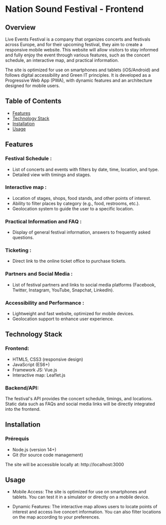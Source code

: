 # Nation Sound Festival - Frontend

## Overview

Live Events Festival is a company that organizes concerts and festivals across Europe, and for their upcoming festival, they aim to create a responsive mobile website. This website will allow visitors to stay informed and fully enjoy the event through various features, such as the concert schedule, an interactive map, and practical information.

The site is optimized for use on smartphones and tablets (iOS/Android) and follows digital accessibility and Green IT principles. It is developed as a Progressive Web App (PWA), with dynamic features and an architecture designed for mobile users.

## Table of Contents

+ [Features](#features)
+ [Technology Stack](#technology-stack)
+ [Installation](#installation)
+ [Usage](#usage)
  
## Features

### Festival Schedule :

+ List of concerts and events with filters by date, time, location, and type.
+ Detailed view with timings and stages.

### Interactive map :

+ Location of stages, shops, food stands, and other points of interest.
+ Ability to filter places by category (e.g., food, restrooms, etc.).
+ Geolocation system to guide the user to a specific location.

### Practical Information and FAQ :

+ Display of general festival information, answers to frequently asked questions.

### Ticketing :

+ Direct link to the online ticket office to purchase tickets.

### Partners and Social Media :

+ List of festival partners and links to social media platforms (Facebook, Twitter, Instagram, YouTube, Snapchat, LinkedIn).
  
### Accessibility and Performance :

+ Lightweight and fast website, optimized for mobile devices.
+ Geolocation support to enhance user experience.

## Technology Stack

### Frontend:

+ HTML5, CSS3 (responsive design)
+ JavaScript (ES6+)
+ Framework JS: Vue.js
+ Interactive map: Leaflet.js

### Backend/API:

The festival's API provides the concert schedule, timings, and locations. Static data such as FAQs and social media links will be directly integrated into the frontend.

## Installation

### Prérequis

+ Node.js (version 14+)
+ Git (for source code management)

The site will be accessible locally at: http://localhost:3000

## Usage

+ Mobile Access: The site is optimized for use on smartphones and tablets. You can test it in a simulator or directly on a mobile device.

+ Dynamic Features: The interactive map allows users to locate points of interest and access live concert information. You can also filter locations on the map according to your preferences.
